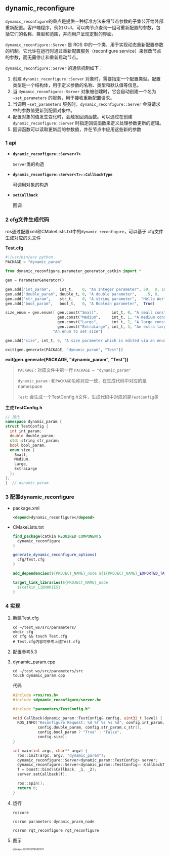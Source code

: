 ## dynamic_reconfigure

`dynamic_reconfigure`的重点是提供一种标准方法来将节点参数的子集公开给外部重新配置。客户端程序，例如 GUI，可以向节点查询一组可重新配置的参数，包括它们的名称、类型和范围，并向用户呈现定制的界面。



`dynamic_reconfigure::Server` 是 ROS 中的一个类，用于实现动态重新配置参数的机制。它允许在运行时通过重新配置服务（reconfigure service）来修改节点的参数，而无需停止和重新启动节点。

`dynamic_reconfigure::Server` 的通信机制如下：

1. 创建 `dynamic_reconfigure::Server` 对象时，需要指定一个配置类型。配置类型是一个结构体，用于定义参数的名称、类型和默认值等信息。
2. 当 `dynamic_reconfigure::Server` 对象被创建时，它会自动创建一个名为 `~set_parameters` 的服务，用于接收重新配置请求。
3. 当调用 `~set_parameters` 服务时，`dynamic_reconfigure::Server` 会将请求中的参数值更新到配置对象中。
4. 配置对象的值发生变化时，会触发回调函数。可以通过在创建 `dynamic_reconfigure::Server` 时指定回调函数来定义处理参数更新的逻辑。
5. 回调函数可以读取更新后的参数值，并在节点中应用这些新的参数



### 1 api

* **`dynamic_reconfigure::Server<T>`**

  `Server`类的构造

* **`dynamic_reconfigure::Server<T>::CallbackType`**

  可调用对象的构造

* **`setCallback`**

  回调



### 2 cfg文件生成代码

ros通过配置xml和CMakeLists.txt中的`dynamic_reconfigure`，可以基于.cfg文件生成对应的头文件

**Test.cfg**

```python
#!/usr/bin/env python
PACKAGE = "dynamic_param"

from dynamic_reconfigure.parameter_generator_catkin import *

gen = ParameterGenerator()

gen.add("int_param",    int_t,    0, "An Integer parameter", 50,  0, 100)
gen.add("double_param", double_t, 0, "A double parameter",    .5, 0,   1)
gen.add("str_param",    str_t,    0, "A string parameter",  "Hello World")
gen.add("bool_param",   bool_t,   0, "A Boolean parameter",  True)

size_enum = gen.enum([ gen.const("Small",      int_t, 0, "A small constant"),
                       gen.const("Medium",     int_t, 1, "A medium constant"),
                       gen.const("Large",      int_t, 2, "A large constant"),
                       gen.const("ExtraLarge", int_t, 3, "An extra large constant")],
                     "An enum to set size")

gen.add("size", int_t, 0, "A size parameter which is edited via an enum", 1, 0, 3, edit_method=size_enum)

exit(gen.generate(PACKAGE, "dynamic_param", "Test"))
```



**exit(gen.generate(PACKAGE, "dynamic_param", "Test"))**

>`PACKAGE` : 对应文件中第一行 `PACKAGE = "dynamic_param"`
>
>`dynamic_param` : 和`PACKAGE`名称对应一致，在生成代码中对应的是namespace
>
>`Test`: 会生成一个TestConfig.h文件，生成代码中对应的是`TestConfig`类



生成**TestConfig.h**

```c++
// 简化
namespace dynamic_param {
struct TestConfig {
  int int_param;
  double double_param;
  std::string str_param;
  bool bool_param;
  enum size {
    Small,
    Medium,
    Large,
    ExtraLarge
  };
};
}  // dynamic_param
```



### 3 配置dynamic_reconfigure

* package.xml

  ```xml
  <depend>dynamic_reconfigure</depend>
  ```

* CMakeLists.txt

  ```cmake
  find_package(catkin REQUIRED COMPONENTS
    dynamic_reconfigure
  )
  
  generate_dynamic_reconfigure_options(
    cfg/Test.cfg
  )
  
  add_dependencies(${PROJECT_NAME}_node ${${PROJECT_NAME}_EXPORTED_TARGETS} ${catkin_EXPORTED_TARGETS})
  
  target_link_libraries(${PROJECT_NAME}_node
    ${catkin_LIBRARIES}
  )
  ```



### 4 实现

1. 新建Test.cfg

   ```shell
   cd ~/test_ws/src/parameters/
   mkdir cfg
   cd cfg && touch Test.cfg
   # Test.cfg内容可参考上述Test.cfg
   ```

2. 配置参考5.3

3. dynamic_param.cpp

   ```shell
   cd ~/test_ws/src/parameters/src
   touch dynamic_param.cpp
   ```

   代码

   ```c++
   #include <ros/ros.h>
   #include <dynamic_reconfigure/server.h>
   
   #include "parameters/TestConfig.h"
   
   void Callback(dynamic_param::TestConfig& config, uint32_t level) {
     ROS_INFO("Reconfigure Request: %d %f %s %s %d", config.int_param,
              config.double_param, config.str_param.c_str(), 
              config.bool_param ? "True" : "False", 
              config.size);
   }
   
   int main(int argc, char** argv) {
     ros::init(argc, argv, "dynamic_param");
     dynamic_reconfigure::Server<dynamic_param::TestConfig> server;
     dynamic_reconfigure::Server<dynamic_param::TestConfig>::CallbackType f;
     f = boost::bind(&Callback, _1, _2);
     server.setCallback(f);
   
     ros::spin();
     return 0;
   }
   ```

4. 运行

   ```shell
   roscore
   ```

   ```shell
   rosrun parameters dynamic_prarm_node
   ```

   ```shell
   rosrun rqt_reconfigure rqt_reconfigure
   ```

5. 图示

   <img src="https://images-1318119468.cos.ap-shanghai.myqcloud.com/mytyproamytyproaimage-20230531165821671.png" alt="image-20230531165821671" style="zoom: 50%;" />